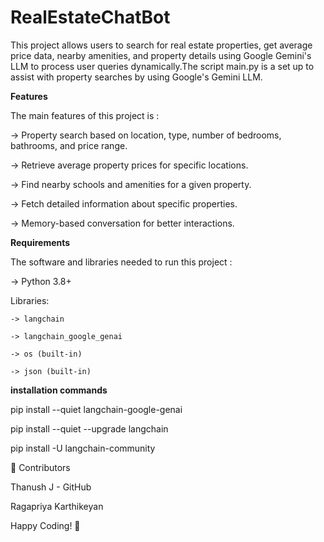 # RealEstateChatBot

This project allows users to search for real estate properties, get average price data, nearby amenities, and property details using Google Gemini's LLM to process user queries dynamically.The script main.py is a set up to assist with property searches by using Google's Gemini LLM.

**Features**

The main features of this project is :

-> Property search based on location, type, number of bedrooms, bathrooms, and price range.

-> Retrieve average property prices for specific locations.

-> Find nearby schools and amenities for a given property.

-> Fetch detailed information about specific properties.

-> Memory-based conversation for better interactions.


**Requirements**

The software and libraries needed to run this project :

  -> Python 3.8+
  
Libraries:

    -> langchain
    
    -> langchain_google_genai
    
    -> os (built-in)
    
    -> json (built-in)

    

**installation commands**

pip install --quiet langchain-google-genai

pip install --quiet --upgrade langchain

pip install -U langchain-community 




🤝 Contributors

Thanush J - GitHub

Ragapriya Karthikeyan



Happy Coding! 🚀
